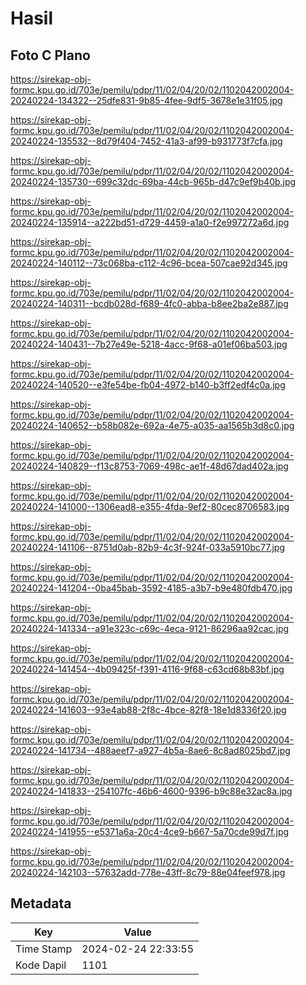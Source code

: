 # Hasil

## Foto C Plano

https://sirekap-obj-formc.kpu.go.id/703e/pemilu/pdpr/11/02/04/20/02/1102042002004-20240224-134322--25dfe831-9b85-4fee-9df5-3678e1e31f05.jpg

https://sirekap-obj-formc.kpu.go.id/703e/pemilu/pdpr/11/02/04/20/02/1102042002004-20240224-135532--8d79f404-7452-41a3-af99-b931773f7cfa.jpg

https://sirekap-obj-formc.kpu.go.id/703e/pemilu/pdpr/11/02/04/20/02/1102042002004-20240224-135730--699c32dc-69ba-44cb-965b-d47c9ef9b40b.jpg

https://sirekap-obj-formc.kpu.go.id/703e/pemilu/pdpr/11/02/04/20/02/1102042002004-20240224-135914--a222bd51-d729-4459-a1a0-f2e997272a6d.jpg

https://sirekap-obj-formc.kpu.go.id/703e/pemilu/pdpr/11/02/04/20/02/1102042002004-20240224-140112--73c068ba-c112-4c96-bcea-507cae92d345.jpg

https://sirekap-obj-formc.kpu.go.id/703e/pemilu/pdpr/11/02/04/20/02/1102042002004-20240224-140311--bcdb028d-f689-4fc0-abba-b8ee2ba2e887.jpg

https://sirekap-obj-formc.kpu.go.id/703e/pemilu/pdpr/11/02/04/20/02/1102042002004-20240224-140431--7b27e49e-5218-4acc-9f68-a01ef06ba503.jpg

https://sirekap-obj-formc.kpu.go.id/703e/pemilu/pdpr/11/02/04/20/02/1102042002004-20240224-140520--e3fe54be-fb04-4972-b140-b3ff2edf4c0a.jpg

https://sirekap-obj-formc.kpu.go.id/703e/pemilu/pdpr/11/02/04/20/02/1102042002004-20240224-140652--b58b082e-692a-4e75-a035-aa1565b3d8c0.jpg

https://sirekap-obj-formc.kpu.go.id/703e/pemilu/pdpr/11/02/04/20/02/1102042002004-20240224-140829--f13c8753-7069-498c-ae1f-48d67dad402a.jpg

https://sirekap-obj-formc.kpu.go.id/703e/pemilu/pdpr/11/02/04/20/02/1102042002004-20240224-141000--1306ead8-e355-4fda-9ef2-80cec8706583.jpg

https://sirekap-obj-formc.kpu.go.id/703e/pemilu/pdpr/11/02/04/20/02/1102042002004-20240224-141106--8751d0ab-82b9-4c3f-924f-033a5910bc77.jpg

https://sirekap-obj-formc.kpu.go.id/703e/pemilu/pdpr/11/02/04/20/02/1102042002004-20240224-141204--0ba45bab-3592-4185-a3b7-b9e480fdb470.jpg

https://sirekap-obj-formc.kpu.go.id/703e/pemilu/pdpr/11/02/04/20/02/1102042002004-20240224-141334--a91e323c-c69c-4eca-9121-86296aa92cac.jpg

https://sirekap-obj-formc.kpu.go.id/703e/pemilu/pdpr/11/02/04/20/02/1102042002004-20240224-141454--4b09425f-f391-4116-9f68-c63cd68b83bf.jpg

https://sirekap-obj-formc.kpu.go.id/703e/pemilu/pdpr/11/02/04/20/02/1102042002004-20240224-141603--93e4ab88-2f8c-4bce-82f8-18e1d8336f20.jpg

https://sirekap-obj-formc.kpu.go.id/703e/pemilu/pdpr/11/02/04/20/02/1102042002004-20240224-141734--488aeef7-a927-4b5a-8ae6-8c8ad8025bd7.jpg

https://sirekap-obj-formc.kpu.go.id/703e/pemilu/pdpr/11/02/04/20/02/1102042002004-20240224-141833--254107fc-46b6-4600-9396-b9c88e32ac8a.jpg

https://sirekap-obj-formc.kpu.go.id/703e/pemilu/pdpr/11/02/04/20/02/1102042002004-20240224-141955--e5371a6a-20c4-4ce9-b667-5a70cde99d7f.jpg

https://sirekap-obj-formc.kpu.go.id/703e/pemilu/pdpr/11/02/04/20/02/1102042002004-20240224-142103--57632add-778e-43ff-8c79-88e04feef978.jpg


## Metadata

| Key        | Value               |
| ---------- | ------------------- |
| Time Stamp | 2024-02-24 22:33:55 |
| Kode Dapil | 1101                |



